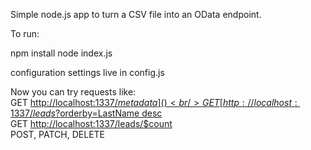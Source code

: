 Simple node.js app to turn a CSV file into an OData endpoint.

To run:

npm install
node index.js

configuration settings live in config.js

Now you can try requests like:<br/>
GET [http://localhost:1337/$metadata]()<br/>
GET [http://localhost:1337/leads?$orderby=LastName desc]()<br/>
GET [http://localhost:1337/leads/$count]()<br/>
POST, PATCH, DELETE
